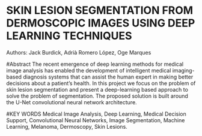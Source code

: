 # SKIN LESION SEGMENTATION FROM DERMOSCOPIC IMAGES USING DEEP LEARNING TECHNIQUES

Authors: Jack Burdick, Adrià Romero López, Oge Marques

#Abstract
The recent emergence of deep learning methods for medical image analysis has enabled the development of intelligent medical imaging-based diagnosis systems that can assist the human expert in making better decisions about a patient’s health. In this project we focus on the problem of skin lesion segmentation and present a deep-learning based approach to solve the problem of segmentation.  The proposed solution is built around the U-Net convolutional neural network architecture. 

#KEY WORDS
Medical Image Analysis, Deep Learning, Medical Decision Support, Convolutional Neural Networks, Image Segmentation, Machine Learning, Melanoma, Dermoscopy, Skin Lesions.

